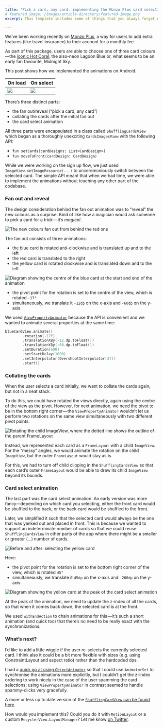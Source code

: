 ```yaml
---
title: "Pick a card, any card: implementing the Monzo Plus card selection animation on Android"
# featured_image: /images/article-directory/featured-image.png
excerpt: This template includes some of things that you always forget when you’re writing a blog post. With this post, you’ll be able to copy and paste stuff. Be sure to remove the comments before publishing!

---
```


We’ve been working recently on [Monzo Plus](https://monzo.com/plus/), a way for users to add extra features (like travel insurance) to their account for a monthly fee.

As part of this package, users are able to choose one of three card colours—the [iconic Hot Coral](https://www.wired.co.uk/article/monzo-card-design), the also-neon Lagoon Blue or, what seems to be an early fan favourite, Midnight Sky.

This post shows how we implemented the animations on Android.

On load | On select
---|---
![](/images/monzo-plus-cards/cards-fan.gif) | ![](/images/monzo-plus-cards/cards-shuffle.gif)

There’s three distinct parts:

- the fan out/reveal (“pick a card, any card”)
- collating the cards after the initial fan out
- the card select animation

All three parts were encapsulated in a class called `ShufflingCardsView` which began as a thoroughly unexciting `CardsImagesView` with the following API:

- `fun setCards(cardDesigns: List<CardDesign>)`
- `fun moveToFront(cardDesign: CardDesign)`

While we were working on the sign up flow, we just used `ImageView.setImageResource(...)` to unceremoniously switch between the selected card. The simple API meant that when we had time, we were able to implement the animations without touching any other part of the codebase.

### Fan out and reveal

The design consideration behind the fan out animation was to “reveal” the new colours as a surprise. Kind of like how a magician would ask someone to pick a card for a trick — it’s _magical_.

![The new colours fan out from behind the red one](/images/monzo-plus-cards/sketch-fan.png)

The fan out consists of three animations:

- the blue card is rotated anti-clockwise and is translated up and to the left
- the red card is translated to the right
- the yellow card is rotated clockwise and is translated down and to the left

![Diagram showing the centre of the blue card at the start and end of the animation](/images/monzo-plus-cards/sketch-internal-rotate.png)

- the pivot point for the rotation is set to the centre of the view, which is rotated `-17°`
- simultaneously, we translate it `-12dp` on the x-axis and `-60dp` on the y-axis

We used [`ViewPropertyAnimator`](https://developer.android.com/reference/android/view/ViewPropertyAnimator) because the API is convenient and we wanted to animate several properties at the same time:

```kotlin
blueCardView.animate()
        .rotation(-17f)
        .translationXBy(-12.dp.toFloat())
        .translationYBy(-60.dp.toFloat())
        .setDuration(600)
        .setStartDelay(1000)
        .setInterpolator(OvershootInterpolator(3f))
        .start()
```

### Collating the cards

When the user selects a card initially, we want to collate the cards again, but not in a neat stack.

To do this, we could have rotated the views directly, again using the centre of the view as the pivot. However, for next animation, we need the pivot to be in the bottom right corner — the `ViewPropertyAnimator` wouldn’t let us perform two rotations on the same view simultaneously with two different pivot points.

![Rotating the child ImageView, where the dotted line shows the outline of the parent FrameLayout](/images/monzo-plus-cards/sketch-peak.png)

Instead, we represented each card as a `FrameLayout` with a child `ImageView`. For the “messy” angles, we would animate the rotation on the child `ImageView`, but the outer `FrameLayout` would stay as is.

For this, we had to turn off child clipping in the `ShufflingCardsView` so that each card’s outer `FrameLayout` would be able to draw its child `ImageView` beyond its bounds.

### Card select animation

The last part was the card select animation. An early version was more fancy—depending on which card you selecting, either the front card would be shuffled to the back, or the back card would be shuffled to the front.

Later, we simplified it such that the selected card would always be the one that was yanked out and placed in front. This is because we wanted to support an indeterminate number of cards so that we could reuse `ShufflingCardsView` in other parts of the app where there might be a smaller or greater (…) number of cards.

![Before and after: selecting the yellow card](/images/monzo-plus-cards/sketch-rotate.png)

Here:

- the pivot point for the rotation is set to the bottom right corner of the view, which is rotated `45°`
- simultaneously, we translate it `45dp` on the x-axis and `-200dp` on the y-axis

![Diagram showing the yellow card at the peak of the card select animation](/images/monzo-plus-cards/sketch-select.png)

At the peak of the animation, we need to update the z-index of all the cards, so that when it comes back down, the selected card is at the front.

We used `withEndAction` to chain animations for this — it’s such a short animation (and quick too) that there’s no need to be really exact with the synchronizations.

### What’s next?

I’d like to add a little wiggle if the user re-selects the currently selected card. I think also it could be a bit more flexible with sizes (e.g. using ConstraintLayout and aspect ratio) rather than the hardcoded dps.

I had a [quick go at using `ObjectAnimator`](https://github.com/ataulm/android-skeleton/blob/df36d67d588140582808d8abe4ab1a512ee99597/app/src/main/java/com/example/ChoiceOfRectanglesView.kt) so that I could use `AnimatorSet` to synchronise the animations more explicitly, but I couldn’t get the z-index ordering to work nicely in the case of the user spamming the card selections; using `ViewPropertyAnimator` in contrast seemed to handle spammy-clicks very gracefully.

A more or less up to date version of the [`ShufflingCardView` can be found here](https://gist.github.com/ataulm/efb58a7f3ea00dbf8993f1d00eaf28b7).

How would you implement this? Could you do it with `MotionLayout` or a custom `RecyclerView.LayoutManager`? Let me know [on Twitter](https://twitter.com/ataulm).
